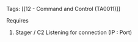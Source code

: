 
Tags: [[12 - Command and Control (TA0011)]]

Requires
1. Stager / C2 Listening for connection (IP : Port)